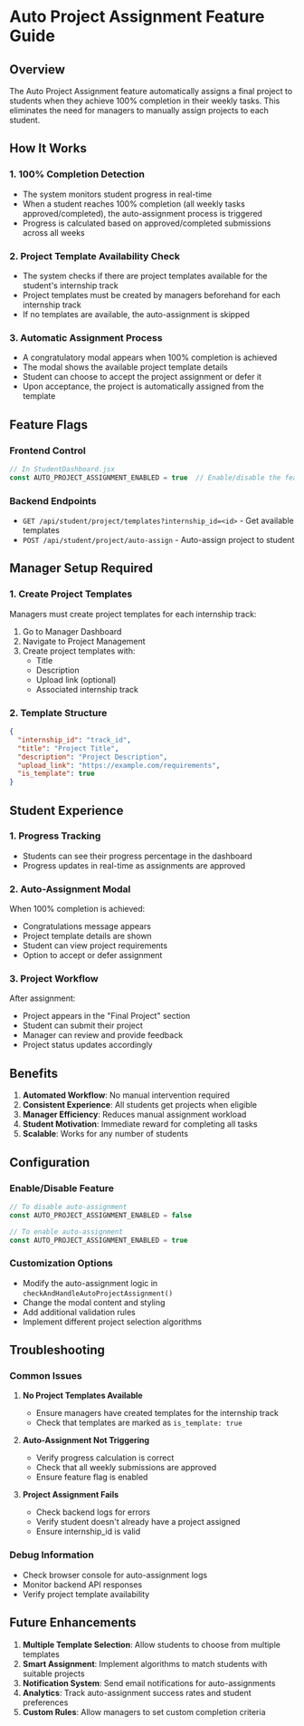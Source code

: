 # Auto Project Assignment Feature Guide

## Overview

The Auto Project Assignment feature automatically assigns a final project to students when they achieve 100% completion in their weekly tasks. This eliminates the need for managers to manually assign projects to each student.

## How It Works

### 1. **100% Completion Detection**
- The system monitors student progress in real-time
- When a student reaches 100% completion (all weekly tasks approved/completed), the auto-assignment process is triggered
- Progress is calculated based on approved/completed submissions across all weeks

### 2. **Project Template Availability Check**
- The system checks if there are project templates available for the student's internship track
- Project templates must be created by managers beforehand for each internship track
- If no templates are available, the auto-assignment is skipped

### 3. **Automatic Assignment Process**
- A congratulatory modal appears when 100% completion is achieved
- The modal shows the available project template details
- Student can choose to accept the project assignment or defer it
- Upon acceptance, the project is automatically assigned from the template

## Feature Flags

### Frontend Control
```javascript
// In StudentDashboard.jsx
const AUTO_PROJECT_ASSIGNMENT_ENABLED = true  // Enable/disable the feature
```

### Backend Endpoints
- `GET /api/student/project/templates?internship_id=<id>` - Get available templates
- `POST /api/student/project/auto-assign` - Auto-assign project to student

## Manager Setup Required

### 1. **Create Project Templates**
Managers must create project templates for each internship track:

1. Go to Manager Dashboard
2. Navigate to Project Management
3. Create project templates with:
   - Title
   - Description
   - Upload link (optional)
   - Associated internship track

### 2. **Template Structure**
```json
{
  "internship_id": "track_id",
  "title": "Project Title",
  "description": "Project Description",
  "upload_link": "https://example.com/requirements",
  "is_template": true
}
```

## Student Experience

### 1. **Progress Tracking**
- Students can see their progress percentage in the dashboard
- Progress updates in real-time as assignments are approved

### 2. **Auto-Assignment Modal**
When 100% completion is achieved:
- Congratulations message appears
- Project template details are shown
- Student can view project requirements
- Option to accept or defer assignment

### 3. **Project Workflow**
After assignment:
- Project appears in the "Final Project" section
- Student can submit their project
- Manager can review and provide feedback
- Project status updates accordingly

## Benefits

1. **Automated Workflow**: No manual intervention required
2. **Consistent Experience**: All students get projects when eligible
3. **Manager Efficiency**: Reduces manual assignment workload
4. **Student Motivation**: Immediate reward for completing all tasks
5. **Scalable**: Works for any number of students

## Configuration

### Enable/Disable Feature
```javascript
// To disable auto-assignment
const AUTO_PROJECT_ASSIGNMENT_ENABLED = false

// To enable auto-assignment
const AUTO_PROJECT_ASSIGNMENT_ENABLED = true
```

### Customization Options
- Modify the auto-assignment logic in `checkAndHandleAutoProjectAssignment()`
- Change the modal content and styling
- Add additional validation rules
- Implement different project selection algorithms

## Troubleshooting

### Common Issues

1. **No Project Templates Available**
   - Ensure managers have created templates for the internship track
   - Check that templates are marked as `is_template: true`

2. **Auto-Assignment Not Triggering**
   - Verify progress calculation is correct
   - Check that all weekly submissions are approved
   - Ensure feature flag is enabled

3. **Project Assignment Fails**
   - Check backend logs for errors
   - Verify student doesn't already have a project assigned
   - Ensure internship_id is valid

### Debug Information
- Check browser console for auto-assignment logs
- Monitor backend API responses
- Verify project template availability

## Future Enhancements

1. **Multiple Template Selection**: Allow students to choose from multiple templates
2. **Smart Assignment**: Implement algorithms to match students with suitable projects
3. **Notification System**: Send email notifications for auto-assignments
4. **Analytics**: Track auto-assignment success rates and student preferences
5. **Custom Rules**: Allow managers to set custom completion criteria 